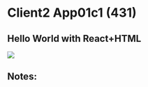 # Client2 App01c1  (431)  
## Hello World with React+HTML  
  
<img src="Apps/images/et0431_client2-app01c1_screen1.png" class="img4"><br>
  
## Notes:  
  
